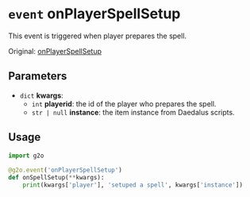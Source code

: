 # `event` onPlayerSpellSetup
This event is triggered when player prepares the spell.

Original: [onPlayerSpellSetup](https://gothicmultiplayerteam.gitlab.io/docs/0.3.0/script-reference/server-events/player/onPlayerSpellSetup/)

## Parameters
* `dict` **kwargs**:
    * `int` **playerid**: the id of the player who prepares the spell.
    * `str | null` **instance**: the item instance from Daedalus scripts.
    
## Usage
```python
import g2o
        
@g2o.event('onPlayerSpellSetup')
def onSpellSetup(**kwargs):
    print(kwargs['player'], 'setuped a spell', kwargs['instance'])
```